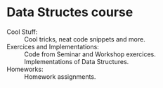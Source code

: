# Data Structes course

<dl>
  <dt>Cool Stuff:</dt>
  <dd>Cool tricks, neat code snippets and more.</dd>

  <dt>Exercices and Implementations:</dt>
  <dd>
  	Code from Seminar and Workshop exercices.<br>
    Implementations of Data Structures.
  </dd>

  <dt>Homeworks:</dt>
  <dd>Homework assignments.</dd>
</dl>
